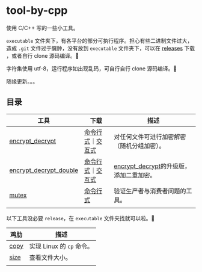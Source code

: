 # tool-by-cpp

使用 C/C++ 写的一些小工具。

 `executable` 文件夹下，有各平台的部分可执行程序。担心有些二进制文件过大，造成 `.git` 文件过于臃肿，没有放到  `executable` 文件夹下，可以在 [releases](https://github.com/AimTao/tool-by-cpp/releases) 下载 ，或者自行 clone 源码编译。👋 

字符集使用 utf-8，运行程序如出现乱码，可自行自行 clone 源码编译。👋

随缘更新。。。



## 目录

| 工具                                                         | 下载                                                         | 描述                                                         |
| ------------------------------------------------------------ | ------------------------------------------------------------ | ------------------------------------------------------------ |
| [encrypt_decrypt](https://github.com/AimTao/tool-by-cpp/tree/master/executable/encrypt_decrypt) | [命令行式](https://github.com/AimTao/tool-by-cpp/releases/tag/v2.0.0)｜[交互式](https://github.com/AimTao/tool-by-cpp/releases/tag/v2.1.0) | 对任何文件可进行加密解密（随机分组加密）。                   |
| [encrypt_decrypt_double](https://github.com/AimTao/tool-by-cpp/tree/master/executable/encrypt_decrypt_double) | [命令行式](https://github.com/AimTao/tool-by-cpp/releases/tag/v3.0.0)｜[交互式](https://github.com/AimTao/tool-by-cpp/releases/tag/v3.1.0) | [encrypt_decrypt](https://github.com/AimTao/tool-by-cpp/tree/master/executable/encrypt_decrypt)的升级版，添加二重加密。 |
| [mutex](https://github.com/AimTao/tool-by-cpp/tree/master/executable/mutex) | [命令行式](https://github.com/AimTao/tool-by-cpp/releases/tag/v4.0.0) | 验证生产者与消费者问题的工具。                               |
|                                                              |                                                              |                                                              |



以下工具没必要 `release`，在 `executable` 文件夹找就可以啦。👋

| 鸡肋                                                         | 描述                      |
| ------------------------------------------------------------ | ------------------------- |
| [copy](https://github.com/AimTao/tool-by-cpp/tree/master/executable/copy) | 实现 Linux 的 `cp` 命令。 |
| [size](https://github.com/AimTao/tool-by-cpp/tree/master/executable/size) | 查看文件大小。            |
|                                                              |                           |

